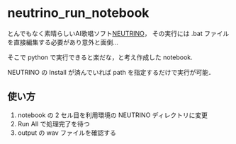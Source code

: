 # neutrino_run_notebook

とんでもなく素晴らしいAI歌唱ソフト[NEUTRINO](https://studio-neutrino.com/)，
その実行には .bat ファイルを直接編集する必要があり意外と面倒...

そこで python で実行できると楽だな，と考え作成した notebook.

NEUTRINO の Install が済んでいれば path を指定するだけで実行が可能．

## 使い方
1. notebook の 2 セル目を利用環境の NEUTRINO ディレクトリに変更
2. Run All で処理完了を待つ
3. output の wav ファイルを確認する

